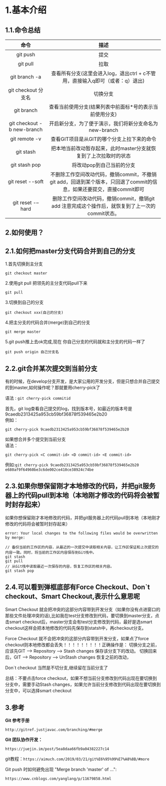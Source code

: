 # 1.基本介绍

## 1.1.命令总结

| 命令 | 描述 |
| :---: | :---: |
| git push | 提交 |
| git pull | 拉取 |
| git branch -a | 查看所有分支\(这里会进入log，退出ctrl + c不管用，直接输入q即可（或者：q）退出\) |
| git checkout 分支名 | 切换分支 |
| git branch | 查看当前使用分支\(结果列表中前面标\*号的表示当前使用分支\) |
| git checkout -b new-branch | 开启新分支，为了便于演示，我们将新分支命名为new-branch |
| git remote -v | 查看GIT项目是从GIT的哪个分支上拉下来的命令 |
| git stash | 把本地当前改动暂存起来，此时master分支就恢复到了上次拉取时的状态 |
| git stash pop | 将改动pop到自己当前的分支 |
| git reset --soft | 不删除工作空间改动代码，撤销commit，不撤销git add，回退到某个版本，只回退了commit的信息，如果还要提交，直接commit即可 |
| git reset -–hard | 删除工作空间改动代码，撤销commit，撤销git add 注意完成这个操作后，就恢复到了上一次的commit状态。 |

## 2.如何使用？

## 2.1.如何把master分支代码合并到自己的分支

1.首先切换到主分支

```
git checkout master
```

2.使用git pull 把领先的主分支代码pull下来

```
git pull
```

3.切换到自己的分支

```
git checkout xxx(自己的分支)
```

4.把主分支的代码合并\(merge\)到自己的分支

```
git merge master
```

5.git push推上去ok完成,现在 你自己分支的代码就和主分支的代码一样了

```
git push origin 自己分支名
```

## 2.2.git合并某次提交到当前分支

有的时候，在develop分支开发，是大家公用的开发分支，但是只想合并自己提交的到master,如何操作呢？那就要用cherry-pick了

语法 : `git cherry-pick commitid`

首先，git log查看自己提交的log，找到版本号，如最近的版本号是 9caedb2313425a953cb59bf36878f539465e2b20  
例如：

```
git cherry-pick 9caedb2313425a953cb59bf36878f539465e2b20
```

如果想合并多个提交到当前分支  
语法：

```
git cherry-pick <C commit-id> <D commit-id> <E commit-id>
```

例如:`git cherry-pick 9caedb2313425a953cb59bf36878f539465e2b20 e680af9f64960be3c6de002ce410ce38924c74be`

## 2.3.如果你想保留刚才本地修改的代码，并把git服务器上的代码pull到本地（本地刚才修改的代码将会被暂时封存起来）

如果你想保留刚才本地修改的代码，并把git服务器上的代码pull到本地（本地刚才修改的代码将会被暂时封存起来）

```
error: Your local changes to the following files would be overwritten by merge:
```

```
// 备份当前的工作区的内容，从最近的一次提交中读取相关内容，让工作区保证和上次提交的内容一致。同时，将当前的工作区内容保存到Git栈中。
git stash
git pull
// 从Git栈中读取最近一次保存的内容，恢复工作区的相关内容。
git stash pop
```

## 2.4.可以看到弹框底部有Force Checkout、Don\`t checkout、Smart Checkout,表示什么意思呢

Smart Checkout  就会把冲突的这部分内容带到开发分支（如果你没有点进窗口的那些文件处理冲突的话\),比如我在test分支修改到代码，要切换到master分支，点击smart checkout后，master分支会有test分支修改到代码，最好是选smart checkout这样会把本地修改的代码先保存到statsh中，再checkout分支。

Force Checkout  就不会把冲突的这部分内容带到开发分支，如果点了force checkout则本地修改都会丢失！！！！！！！！！正确操作是： 切换分支之前，应该先GIT --&gt; Repository --&gt; Stash changes 保存该分支下的改动。 切换回来后，GIT --&gt; Repository --&gt; UnStash changes 恢复之前的改动，

Don\`t checkout   当然是不切分支,继续留在当前分支了

总结：不要点击force checkout，如果不想当前分支修改到代码出现在要切换到分支中，需要手动Stash changes，如果允许当前分支修改到代码出现在要切换到分支中，可以选择smart checkout

## 3.参考

**Git 参考手册**

```
http://gitref.justjavac.com/branching/#merge
```

**Git 团队协作开发：**

```
https://juejin.im/post/5ea8daa66fb9a04382227c14
```

git教程：`https://aimuch.com/2019/03/21/git%E6%95%99%E7%A8%8B/#more`

Git push 时如何避免出现 "Merge branch 'master' of ...":

```
https://www.cnblogs.com/yanglang/p/11679858.html
```



